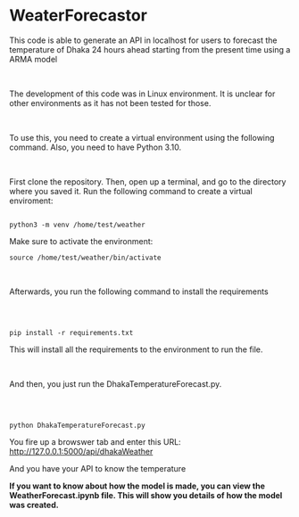 # WeaterForecastor

This code is able to generate an API in localhost for users to forecast the temperature of Dhaka 24 hours ahead starting from the present time using a ARMA model

<br>

The development of this code was in Linux environment. It is unclear for other environments as it has not been tested for those.

<br>

To use this, you need to create a virtual environment using the following command. Also, you need to have Python 3.10. 

<br>

First clone the repository. Then, open up a terminal, and go to the directory where you saved it. Run the following command to create a virtual enviroment:


```

python3 -m venv /home/test/weather

```

Make sure to activate the environment:

```
source /home/test/weather/bin/activate

```




<br>

Afterwards, you run the following command to install the requirements

<br>

```

pip install -r requirements.txt

```


This will install all the requirements to the environment to run the file. 


<br> 

And then, you just run the DhakaTemperatureForecast.py.


<br>


```

python DhakaTemperatureForecast.py

```


You fire up a browswer tab and enter this URL:  http://127.0.0.1:5000/api/dhakaWeather

And you have your API to know the temperature



<b> If you want to know about how the model is made, you can view the WeatherForecast.ipynb file. This will show you details of how the model was created. <b> 

